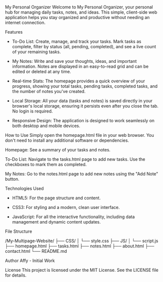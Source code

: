 My Personal Organizer 
Welcome to My Personal Organizer, your personal hub for managing daily tasks, notes, and ideas. This simple, client-side web application helps you stay organized and productive without needing an internet connection.

Features
- To-Do List: Create, manage, and track your tasks. Mark tasks as complete, filter by status (all, pending, completed), and see a live count of your remaining tasks.

- My Notes: Write and save your thoughts, ideas, and important information. Notes are displayed in an easy-to-read grid and can be edited or deleted at any time.

- Real-time Stats: The homepage provides a quick overview of your progress, showing your total tasks, pending tasks, completed tasks, and the number of notes you've created.

- Local Storage: All your data (tasks and notes) is saved directly in your browser's local storage, ensuring it persists even after you close the tab. No login is required.

- Responsive Design: The application is designed to work seamlessly on both desktop and mobile devices.

How to Use
Simply open the homepage.html file in your web browser. You don't need to install any additional software or dependencies.

Homepage: See a summary of your tasks and notes.

To-Do List: Navigate to the tasks.html page to add new tasks. Use the checkboxes to mark them as completed.

My Notes: Go to the notes.html page to add new notes using the "Add Note" button.


Technologies Used

- HTML5: For the page structure and content.

- CSS3: For styling and a modern, clean user interface.

- JavaScript: For all the interactive functionality, including data management and dynamic content updates.


File Structure

/My-Multipage-Website/
├── CSS/
│   └── style.css
├── JS/
│   └── script.js
├── homepage.html
├── tasks.html
├── notes.html
├── about.html
├── contact.html
└── README.md


Author
Affy - Initial Work

License
This project is licensed under the MIT License. See the LICENSE file for details.